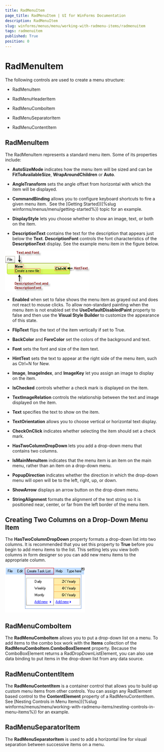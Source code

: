 ```yaml
---
title: RadMenuItem
page_title: RadMenuItem | UI for WinForms Documentation
description: RadMenuItem
slug: winforms/menus/menu/working-with-radmenu-items/radmenuitem
tags: radmenuitem
published: True
position: 0
---
```


# RadMenuItem



The following controls are used to create a menu structure:

* RadMenuItem 

* RadMenuHeaderItem 

* RadMenuComboItem 


* RadMenuSeparatorItem 


* RadMenuContentItem 

## RadMenuItem

The RadMenuItem represents a standard menu item. Some of its properties include:

* __AutoSizeMode__ indicates how the menu item will be sized and can be __FitToAvailableSize__, __WrapAroundChildren__ or __Auto__. 

* __AngleTransform__ sets the angle offset from horizontal with which the item will be displayed. 

* __CommandBinding__ allows you to configure keyboard shortcuts to fire a given menu item.  See the [Getting Started]({%slug winforms/menus/menu/getting-started%}) topic for an example. 

* __DisplayStyle__ lets you choose whether to show an image, text, or both on the item. 

* __DescriptionText__ contains the text for the description that appears just below the __Text__. __DescriptionFont__ controls the font characteristics of the __DescriptionText__ display. See the example menu item in the figure below.

![menus-menu-working-with-radmenu-items-radmenuitem 001](images/menus-menu-working-with-radmenu-items-radmenuitem001.png)

* __Enabled__ when set to false shows the menu item as grayed out and does not react to mouse clicks. To allow non-standard painting when the menu item is not enabled set the __UseDefaultDisabledPaint__ property to false and then use the __Visual Style Builder__ to customize the appearance of this state.  

* __FlipText__ flips the text of the item vertically if set to True. 

* __BackColor__ and __ForeColor__ set the colors of the background and text. 

* __Font__ sets the font and size of the item text. 

* __HintText__ sets the text to appear at the right side of the menu item, such as Ctrl+N for New. 

* __Image__, __ImageIndex__, and __ImageKey__ let you assign an image to display on the item. 

* __IsChecked__ controls whether a check mark is displayed on the item. 

* __TextImageRelation__ controls the relationship between the text and image displayed on the item. 

* __Text__ specifies the text to show on the item. 

* __TextOrientation__ allows you to choose vertical or horizontal text display. 

* __CheckOnClick__ indicates whether selecting the item should set a check mark. 

* __HasTwoColumnDropDown__ lets you add a drop-down menu that contains two columns. 

* __IsMainMenuItem__ indicates that the menu item is an item on the main menu, rather than an item on a drop-down menu. 

* __PopupDirection__ indicates whether the direction in which the drop-down menu will open will be to the left, right, up, or down. 

* __ShowArrow__ displays an arrow button on the drop-down menu. 

* __StringAlignment__ formats the alignment of the text string so it is positioned near, center, or far from the left border of the menu item. 

## Creating Two Columns on a Drop-Down Menu Item

The __HasTwoColumnDropDown__ property formats a drop-down list into two columns. It is recommended that you set this property to __True__ before you begin to add menu items to the list. This setting lets you view both columns in form designer so you can add new menu items to the appropriate column.

![menus-menu-working-with-radmenu-items-radmenuitem 002](images/menus-menu-working-with-radmenu-items-radmenuitem002.png)

## RadMenuComboItem

The __RadMenuComboItem__ allows you to put a drop-down list on a menu. To add items to the combo box work with the __Items__ collection of the __RadMenuComboItem.ComboBoxElement__ property. Because the ComboBoxElement returns a RadDropDownListElement, you can also use data binding to put items in the drop-down list from any data source.

## RadMenuContentItem

The __RadMenuContentItem__ is a container control that allows you to build up custom menu items from other controls. You can assign any RadElement based control to the __ContentElement__ property of a RadMenuContentItem. See [Nesting Controls in Menu Items]({%slug winforms/menus/menu/working-with-radmenu-items/nesting-controls-in-menu-items%}) for an example.

## RadMenuSeparatorItem

The __RadMenuSeparatorItem__ is used to add a horizontal line for visual separation between successive items on a menu.
